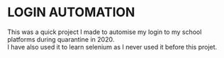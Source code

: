 # LOGIN AUTOMATION

This was a quick project I made to automise my login to my school platforms during quarantine in 2020.<br>
I have also used it to learn selenium as I never used it before this projet.